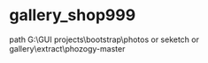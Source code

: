 # gallery_shop999

path
G:\GUI projects\bootstrap\photos or seketch or gallery\extract\phozogy-master
